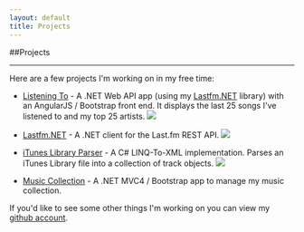 ```yaml
---
layout: default
title: Projects
---
```

##Projects
<hr/>
Here are a few projects I'm working on in my free time:
<br/>

* [Listening To](/listeningto.html) - A .NET Web API app (using my
[Lastfm.NET](http://github.com/asciamanna/LastfmClient) library) with an
AngularJS / Bootstrap front end.  It displays the last 25 songs I've listened
to and my top 25 artists. 
<a href='https://ci.appveyor.com/project/asciamanna/listeningto'><img src='https://ci.appveyor.com/api/projects/status/36vp224m7bpp5hk5' /></a>

* [Lastfm.NET](http://www.github.com/asciamanna/LastfmClient) - A .NET client for
the Last.fm REST API. 
<a href='https://ci.appveyor.com/project/asciamanna/lastfmclient'><img src='https://ci.appveyor.com/api/projects/status/e703ayk1nydyngqm' /></a>

* [iTunes Library Parser](https://www.github.com/asciamanna/iTunesLibraryParser) - A C# LINQ-To-XML implementation. Parses an iTunes Library file into a collection of track objects. <a href='https://ci.appveyor.com/project/asciamanna/ituneslibraryparser'><img src='https://ci.appveyor.com/api/projects/status/tsebsc61mqylaejq' /></a>

* [Music Collection](http://musiccollection.apphb.com) - A .NET MVC4 / Bootstrap app to manage my music collection.  

 If you'd like to see some other things I'm working on you
 can view my [github account](http://www.github.com/asciamanna).
